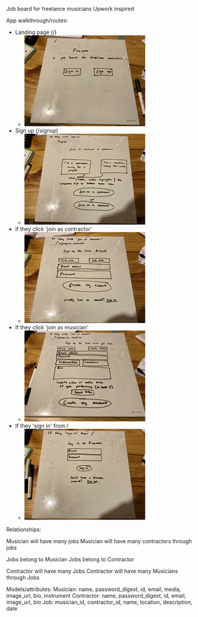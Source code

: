 Job board for freelance musicians
Upwork inspired

App walkthrough/routes: <br>
- Landing page (/)
    - ![landing page](./images/landingpage.png)
- Sign up (/signup) 
    - ![signup page](./images/signup.png)
- If they click 'join as contractor' 
    - ![join as contractor](./images/join_as_contractor.png)
- If they click 'join as musician'
    - ![join as musician](./images/join_as_musician.png) 
- If they 'sign in' from / 
    - ![sign in](./images/signin.png) 


Relationships:

Musician will have many jobs
Musician will have many contractors through jobs

Jobs belong to Musician
Jobs belong to Contractor

Contractor will have many Jobs
Contractor will have many Musicians through Jobs

Models/attributes: 
Musician: name, password_digest, id, email, media, image_url, bio, instrument
Contractor: name, password_digest, id, email, image_url, bio
Job: musician_id, contractor_id, name, location, description, date




